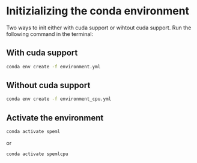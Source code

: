 # Initizializing the conda environment

Two ways to init either with cuda support or wihtout cuda support. Run the following command in the terminal:

## With cuda support
```bash
conda env create -f environment.yml
```
## Without cuda support
```bash
conda env create -f environment_cpu.yml
```

## Activate the environment
```bash
conda activate speml
```
or 
```bash
conda activate spemlcpu
```